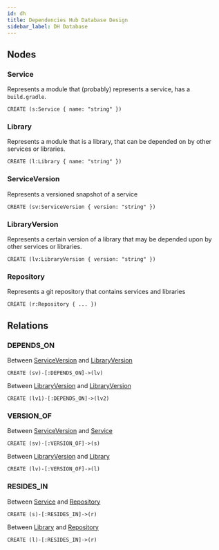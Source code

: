 ```yaml
---
id: dh
title: Dependencies Hub Database Design
sidebar_label: DH Database
---
```


## Nodes

### Service

Represents a module that (probably) represents a service, has a `build.gradle`.

```cypher
CREATE (s:Service { name: "string" })
```

### Library

Represents a module that is a library, that can be depended on by other services or libraries.

```cypher
CREATE (l:Library { name: "string" })
```

### ServiceVersion

Represents a versioned snapshot of a service

```cypher
CREATE (sv:ServiceVersion { version: "string" })
```

### LibraryVersion

Represents a certain version of a library that may be depended upon by other services or libraries.

```cypher
CREATE (lv:LibraryVersion { version: "string" })
```

### Repository

Represents a git repository that contains services and libraries

```cypher
CREATE (r:Repository { ... })
```

## Relations

### DEPENDS_ON

Between [ServiceVersion](#serviceversion) and [LibraryVersion](#libraryversion)

```cypher
CREATE (sv)-[:DEPENDS_ON]->(lv)
```

Between [LibraryVersion](#libraryversion) and [LibraryVersion](#libraryversion)

```cypher
CREATE (lv1)-[:DEPENDS_ON]->(lv2)
```

### VERSION_OF

Between [ServiceVersion](#serviceversion) and [Service](#service)

```cypher
CREATE (sv)-[:VERSION_OF]->(s)
```

Between [LibraryVersion](#libraryversion) and [Library](#library)

```cypher
CREATE (lv)-[:VERSION_OF]->(l)
```

### RESIDES_IN

Between [Service](#service) and [Repository](#repository)

```cypher
CREATE (s)-[:RESIDES_IN]->(r)
```

Between [Library](#library) and [Repository](#repository)

```cypher
CREATE (l)-[:RESIDES_IN]->(r)
```